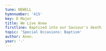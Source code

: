 ```yaml
---
tune: NEWELL
hymnnumber: '415'
key: D Major
title: We Live Anew
firstline: Baptized into our Saviour's death
topic: 'Special Occasions: Baptism'
author: Anon.
year: '-'
---
```

